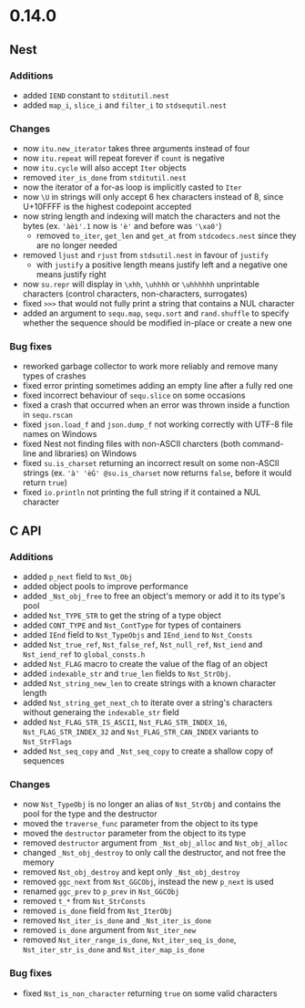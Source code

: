 # 0.14.0

## Nest

### Additions

- added `IEND` constant to `stditutil.nest`
- added `map_i`, `slice_i` and `filter_i` to `stdsequtil.nest`

### Changes

- now `itu.new_iterator` takes three arguments instead of four
- now `itu.repeat` will repeat forever if `count` is negative
- now `itu.cycle` will also accept `Iter` objects
- removed `iter_is_done` from `stditutil.nest`
- now the iterator of a for-as loop is implicitly casted to `Iter`
- now `\U` in strings will only accept 6 hex characters instead of 8, since U+10FFFF is the highest codepoint accepted
- now string length and indexing will match the characters and not the bytes (ex. `'àèì'.1` now is `'è'` and before was `'\xa0'`)
  - removed `to_iter`, `get_len` and `get_at` from `stdcodecs.nest` since they are no longer needed
- removed `ljust` and `rjust` from `stdsutil.nest` in favour of `justify`
  - with `justify` a positive length means justify left and a negative one means justify right
- now `su.repr` will display in `\xhh`, `\uhhhh` or `\uhhhhhh` unprintable characters (control characters, non-characters, surrogates)
- fixed `>>>` that would not fully print a string that contains a NUL character
- added an argument to `sequ.map`, `sequ.sort` and `rand.shuffle` to specify whether the sequence should be modified in-place or create a new one

### Bug fixes

- reworked garbage collector to work more reliably and remove many types of crashes
- fixed error printing sometimes adding an empty line after a fully red one
- fixed incorrect behaviour of `sequ.slice` on some occasions
- fixed a crash that occurred when an error was thrown inside a function in `sequ.rscan`
- fixed `json.load_f` and `json.dump_f` not working correctly with UTF-8 file names on Windows
- fixed Nest not finding files with non-ASCII charcters (both command-line and libraries) on Windows
- fixed `su.is_charset` returning an incorrect result on some non-ASCII strings (ex. `'à' 'èĠ' @su.is_charset` now returns `false`, before it would return `true`)
- fixed `io.println` not printing the full string if it contained a NUL character

## C API

### Additions

- added `p_next` field to `Nst_Obj`
- added object pools to improve performance
- added `_Nst_obj_free` to free an object's memory or add it to its type's pool
- added `Nst_TYPE_STR` to get the string of a type object
- added `CONT_TYPE` and `Nst_ContType` for types of containers
- added `IEnd` field to `Nst_TypeObjs` and `IEnd_iend` to `Nst_Consts`
- added `Nst_true_ref`, `Nst_false_ref`, `Nst_null_ref`, `Nst_iend` and `Nst_iend_ref` to `global_consts.h`
- added `Nst_FLAG` macro to create the value of the flag of an object
- added `indexable_str` and `true_len` fields to `Nst_StrObj`.
- added `Nst_string_new_len` to create strings with a known character length
- added `Nst_string_get_next_ch` to iterate over a string's characters without generaing the `indexable_str` field
- added `Nst_FLAG_STR_IS_ASCII`, `Nst_FLAG_STR_INDEX_16`, `Nst_FLAG_STR_INDEX_32` and `Nst_FLAG_STR_CAN_INDEX` variants to `Nst_StrFlags`
- added `Nst_seq_copy` and `_Nst_seq_copy` to create a shallow copy of sequences

### Changes

- now `Nst_TypeObj` is no longer an alias of `Nst_StrObj` and contains the pool for the type and the destructor
- moved the `traverse_func` parameter from the object to its type
- moved the `destructor` parameter from the object to its type
- removed `destructor` argument from `_Nst_obj_alloc` and `Nst_obj_alloc`
- changed `_Nst_obj_destroy` to only call the destructor, and not free the memory
- removed `Nst_obj_destroy` and kept only `_Nst_obj_destroy`
- removed `ggc_next` from `Nst_GGCObj`, instead the new `p_next` is used
- renamed `ggc_prev` to `p_prev` in `Nst_GGCObj`
- removed `t_*` from `Nst_StrConsts`
- removed `is_done` field from `Nst_IterObj`
- removed `Nst_iter_is_done` and `_Nst_iter_is_done`
- removed `is_done` argument from `Nst_iter_new`
- removed `Nst_iter_range_is_done`, `Nst_iter_seq_is_done`, `Nst_iter_str_is_done` and `Nst_iter_map_is_done`

### Bug fixes

- fixed `Nst_is_non_character` returning `true` on some valid characters
